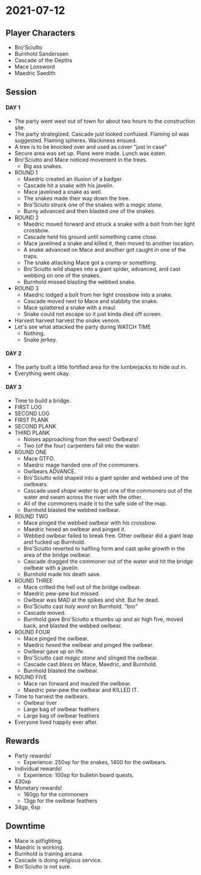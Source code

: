 # 2021-07-12
## Player Characters
* Bro'Sciutto
* Burnhold Sanderssen
* Cascade of the Depths
* Mace Lonsword
* Maedric Saedith
## Session
#### DAY 1
* The party went west out of town for about two hours to the construction site.
* The party strategized. Cascade just looked confused. Flaming oil was suggested. Flaming spheres. Wackiness ensued.
* A tree is to be knocked over and used as cover "just in case"
* Secure area was set up. Plans were made. Lunch was eaten.
* Bro'Sciutto and Mace noticed movement in the trees.
	* Big ass snakes.
* ROUND 1
	* Maedric created an illusion of a badger.
	* Cascade hit a snake with his javelin.
	* Mace javelined a snake as well.
	* The snakes made their way down the tree.
	* Bro'Sciuto struck one of the snakes with a _magic stone_.
	* Burny advanced and then blasted one of the snakes.
* ROUND 2
	* Maedric moved forward and struck a snake with a bolt from her light crossbow.
	* Cascade held his ground until something came close.
	* Mace javelined a snake and killed it, then moved to another location.
	* A snake advanced on Mace and another got caught in one of the traps.
	* The snake attacking Mace got a cramp or something.
	* Bro'Sciutto wild shapes into a giant spider, advanced, and cast webbing on one of the snakes.
	* Burnhold missed blasting the webbed snake.
* ROUND 3
	* Maedric lodged a bolt from her light crossbow into a snake.
	* Cascade moved next to Mace and stabbity the snake.
	* Mace splattered a snake with a maul.
	* Snake could not escape so it just kinda died off screen.
* Harvest harvest harvest the snake venom.
* Let's see what attacked the party during WATCH TIME
	* Nothing.
	* Snake jerkey.
#### DAY 2
* The party built a little fortified area for the lumberjacks to hide out in.
* Everything went okay.
#### DAY 3
* Time to build a bridge.
* FIRST LOG
* SECOND LOG
* FIRST PLANK
* SECOND PLANK
* THIRD PLANK
	* Noises approaching from the west! Owlbears!
	* Two (of the four) carpenters fall into the water.
* ROUND ONE
	* Mace GTFO.
	* Maedric mage handed one of the commoners.
	* Owlbears ADVANCE.
	* Bro'Sciutto wild shaped into a giant spider and webbed one of the owlbears.
	* Cascade used _shape water_ to get one of the commoners out of the water and swam across the river with the other.
	* All of the commoners made it to the safe side of the map.
	* Burnhold blasted the webbed owlbear.
* ROUND TWO
	* Mace pinged the webbed owlbear with his crossbow.
	* Maedric hexed an owlbear and pinged it.
	* Webbed owlbear failed to break free. Other owlbear did a giant leap and fucked up Burnhold.
	* Bro'Sciutto reverted to halfling form and cast _spike growth_ in the area of the bridge owlbear.
	* Cascade dragged the commoner out of the water and hit the bridge owlbear with a javelin.
	* Burnhold made his death save.
* ROUND THREE
	* Mace critted the hell out of the bridge owlbear.
	* Maedric pew-pew but missed.
	* Owlbear was MAD at the spikes and shit. But he dead.
	* Bro'Sciutto cast _holy word_ on Burnhold. "bro"
	* Cascade moved.
	* Burnhold gave Bro'Sciutto a thumbs up and air high five, moved back, and blasted the webbed owlbear.
* ROUND FOUR
	* Mace pinged the owlbear.
	* Maedric _hexed_ the owlbear and pinged the owlbear.
	* Owlbear gave up on life.
	* Bro'Sciutto cast _magic stone_ and slinged the owlbear.
	* Cascade cast _bless_ on Mace, Maedric, and Burnhold.
	* Burnhold blasted the owlbear.
* ROUND FIVE
	* Mace ran forward and mauled the owlbear.
	* Maedric pew-pew the owlbear and KILLED IT.
* Time to harvest the owlbears.
	* Owlbear liver
	* Large bag of owlbear feathers
	* Large bag of owlbear feathers
* Everyone lived happily ever after.
## Rewards
* Party rewards!
	* Experience: 250xp for the snakes, 1400 for the owlbears.
* Individual rewards!
	* Experience: 100xp for bulletin board quests.
* 430xp
* Monetary rewards!
	* 160gp for the commoners
	* 13gp for the owlbear feathers 
* 34gp, 6sp
## Downtime
* Mace is pitfighting.
* Maedric is working.
* Burnhold is training arcana.
* Cascade is doing religious service.
* Bro'Sciutto is not sure.
<!--stackedit_data:
eyJoaXN0b3J5IjpbLTIwNzE0NDI2MjMsNjY0ODk3MDkzLDE5OT
EyMTE5ODgsNTczMDI0OTQ0LC04NDkzOTAwMDcsLTIwOTc3Njgy
NDUsMTM2MDAzNDQ4MiwtMTIxODc5NjU5MywtMTA1MDIzMzgwMC
w0NjgyNjE3MDksLTExMzEwNDU2MjIsMTEwNjg5OTUwNiw2NzYz
NzAwOTIsLTY2ODU3MzkzNiwxNjE1MTA2NzcxLC0yMDM5NDYyMT
I3LC0xMTgwMDk1Nzk3LC0xOTg3NTExNDExLC01NTYyMzI3OTMs
MTk2MzkyMzcxOV19
-->